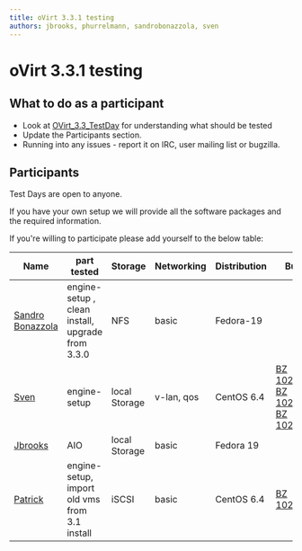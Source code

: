 ```yaml
---
title: oVirt 3.3.1 testing
authors: jbrooks, phurrelmann, sandrobonazzola, sven
---
```


# oVirt 3.3.1 testing

## What to do as a participant

*   Look at [OVirt_3.3_TestDay](/develop/release-management/releases/3.3/testday/) for understanding what should be tested
*   Update the Participants section.
*   Running into any issues - report it on IRC, user mailing list or bugzilla.

## Participants

Test Days are open to anyone.

If you have your own setup we will provide all the software packages and the required information.

If you're willing to participate please add yourself to the below table:

| Name | part tested | Storage | Networking | Distribution | Bugs |
| --- | --- | --- | --- | --- | --- |
| [Sandro Bonazzola](/https://github.com/sandrobonazzola "https://github.com/sandrobonazzola") | engine-setup , clean install, upgrade from 3.3.0 | NFS | basic | Fedora-19 | |
| [Sven](/User:Sven "User:Sven") | engine-setup | local Storage | v-lan, qos | CentOS 6.4 | [BZ 1023739](http://bugzilla.redhat.com/1023739) [BZ 1029584](http://bugzilla.redhat.com/1029584) [BZ 1029885](http://bugzilla.redhat.com/1029885) |
| [Jbrooks](/User:Jbrooks "User:Jbrooks") | AIO | local Storage | basic | Fedora 19 | |
| [Patrick](/User:Phurrelmann "User:Phurrelmann") | engine-setup, import old vms from 3.1 install | iSCSI | basic | CentOS 6.4 | [BZ 1029792](http://bugzilla.redhat.com/1029792) |
